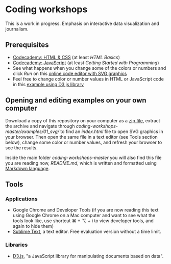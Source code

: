 # Coding workshops

This is a work in progress. Emphasis on interactive data visualization and journalism.

## Prerequisites

- [Codecademy: HTML & CSS](https://www.codecademy.com/en/tracks/web) (at least *HTML Basics*)
- [Codecademy: JavaScript](https://www.codecademy.com/en/tracks/javascript) (at least *Getting Started with Programming*)
- See what happens when you change some of the colors or numbers and click *Run* on this [online code editor with SVG graphics](http://jsfiddle.net/g8opryxy/)
- Feel free to change color or number values in HTML or JavaScript code in this [example using D3.js library](http://jsfiddle.net/toqu5f52/)

## Opening and editing examples on your own computer

Download a copy of this repository on your computer as a [zip file](https://github.com/vjuutilainen/coding-workshops/archive/master.zip), extract the archive and navigate through *coding-workshops-master/examples/01_svg/* to find an *index.html* file to open SVG graphics in your browser. Then open the same file in a text editor (see Tools section below), change some color or number values, and refresh your browser to see the results.

Inside the main folder *coding-workshops-master* you will also find this file you are reading now, *README.md*, which is written and formatted using [Markdown language](https://en.wikipedia.org/wiki/Markdown).

## Tools

### Applications

- Google Chrome and Developer Tools (if you are now reading this text using Google Chrome on a Mac computer and want to see what the tools look like, use shortcut ⌘ + ⌥ + i to view developer tools, and again to hide them)
- [Sublime Text](http://www.sublimetext.com/), a text editor. Free evaluation version without a time limit.

### Libraries

- [D3.js](http://d3js.org/), "a JavaScript library for manipulating documents based on data".
